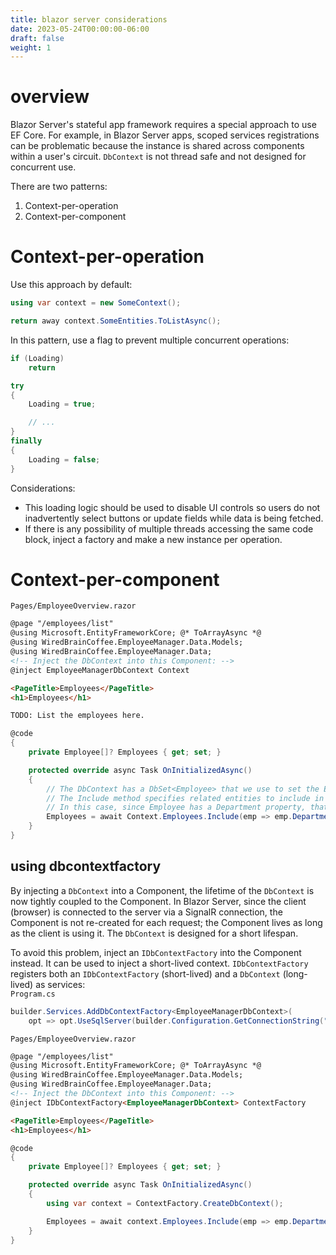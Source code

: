 ```yaml
---
title: blazor server considerations
date: 2023-05-24T00:00:00-06:00
draft: false
weight: 1
---
```


# overview
Blazor Server's stateful app framework requires a special approach to use EF Core.  For example, in Blazor Server apps, scoped services registrations can be problematic because the instance is shared across components within a user's circuit.  `DbContext` is not thread safe and not designed for concurrent use.  

There are two patterns:
1. Context-per-operation
2. Context-per-component

# Context-per-operation
Use this approach by default:
```cs
using var context = new SomeContext();

return away context.SomeEntities.ToListAsync();
```

In this pattern, use a flag to prevent multiple concurrent operations:
```cs
if (Loading)
    return

try
{
    Loading = true;

    // ...
}
finally
{
    Loading = false;
}
```

Considerations:
- This loading logic should be used to disable UI controls so users do not inadvertently select buttons or update fields while data is being fetched.
- If there is any possibility of multiple threads accessing the same code block, inject a factory and make a new instance per operation.

# Context-per-component
`Pages/EmployeeOverview.razor`
```html
@page "/employees/list"
@using Microsoft.EntityFrameworkCore; @* ToArrayAsync *@
@using WiredBrainCoffee.EmployeeManager.Data.Models;
@using WiredBrainCoffee.EmployeeManager.Data;
<!-- Inject the DbContext into this Component: --> 
@inject EmployeeManagerDbContext Context

<PageTitle>Employees</PageTitle>
<h1>Employees</h1>

TODO: List the employees here.
```
```cs
@code
{
    private Employee[]? Employees { get; set; }

    protected override async Task OnInitializedAsync()
    {
        // The DbContext has a DbSet<Employee> that we use to set the Employees  property.
        // The Include method specifies related entities to include in the query.  
        // In this case, since Employee has a Department property, that it a related entity we need to include.
        Employees = await Context.Employees.Include(emp => emp.Department).ToArrayAsync();
    }
}
```

## using dbcontextfactory
By injecting a `DbContext` into a Component, the lifetime of the `DbContext` is now tightly coupled to the Component. In Blazor Server, since the client (browser) is connected to the server via a SignalR connection, the Component is not re-created for each request; the Component lives as long as the client is using it.  The `DbContext` is designed for a short lifespan.  

To avoid this problem, inject an `IDbContextFactory` into the Component instead. It can be used to inject a short-lived context.
`IDbContextFactory` registers both an `IDbContextFactory` (short-lived) and a `DbContext` (long-lived) as services:  
`Program.cs`
```cs
builder.Services.AddDbContextFactory<EmployeeManagerDbContext>(
    opt => opt.UseSqlServer(builder.Configuration.GetConnectionString("EmployeeManagerDb")));
```

`Pages/EmployeeOverview.razor`
```html
@page "/employees/list"
@using Microsoft.EntityFrameworkCore; @* ToArrayAsync *@
@using WiredBrainCoffee.EmployeeManager.Data.Models;
@using WiredBrainCoffee.EmployeeManager.Data;
<!-- Inject the DbContext into this Component: --> 
@inject IDbContextFactory<EmployeeManagerDbContext> ContextFactory

<PageTitle>Employees</PageTitle>
<h1>Employees</h1>
```
```cs
@code
{
    private Employee[]? Employees { get; set; }

    protected override async Task OnInitializedAsync()
    {
        using var context = ContextFactory.CreateDbContext();

        Employees = await context.Employees.Include(emp => emp.Department).ToArrayAsync();
    }
}
```
